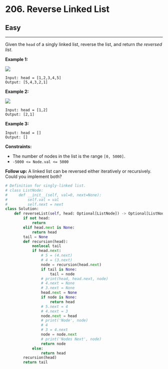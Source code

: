 # 206. Reverse Linked List

## Easy

***

Given the `head` of a singly linked list, reverse the list, and return _the reversed list_.

&#x20;

**Example 1:**

![](https://assets.leetcode.com/uploads/2021/02/19/rev1ex1.jpg)

```
Input: head = [1,2,3,4,5]
Output: [5,4,3,2,1]
```

**Example 2:**

![](https://assets.leetcode.com/uploads/2021/02/19/rev1ex2.jpg)

```
Input: head = [1,2]
Output: [2,1]
```

**Example 3:**

```
Input: head = []
Output: []
```

&#x20;

**Constraints:**

* The number of nodes in the list is the range `[0, 5000]`.
* `-5000 <= Node.val <= 5000`

&#x20;

**Follow up:** A linked list can be reversed either iteratively or recursively. Could you implement both?

```python
# Definition for singly-linked list.
# class ListNode:
#     def __init__(self, val=0, next=None):
#         self.val = val
#         self.next = next
class Solution:
    def reverseList(self, head: Optional[ListNode]) -> Optional[ListNode]:
        if not head:
            return
        elif head.next is None:
            return head
        tail = None
        def recursion(head):
            nonlocal tail
            if head.next:
                # 5 = (4.next)
                # 4 = (3.next)
                node = recursion(head.next)
                if tail is None:
                    tail = node
                # print(head, head.next, node)
                # 4.next = None
                # 3.next = None
                head.next = None
                if node is None:
                    return head
                # 5.next = 4
                # 4.next = 3
                node.next = head
                # print('Node', node)
                # 4
                # 3 = 4.next
                node = node.next
                # print('Nodes Next', node)
                return node
            else:
                return head
        recursion(head)
        return tail
```

